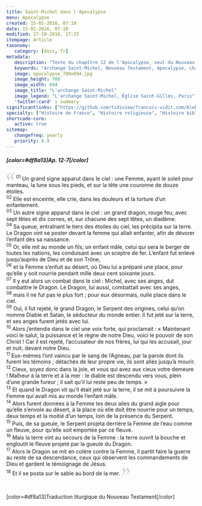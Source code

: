 ```yaml
---
title: Saint-Michel dans l'Apocalypse
menu: Apocalypse
created: 15-01-2016, 07:10
date: 15-01-2016, 07:10
modified: 27-10-2016, 17:25
itempage: Article
taxonomy:
   category: [docs, fr]
metadata:
   description: "Texte du chapître 12 de l'Apocalypse, seul du Nouveau Testament où apparaît l'Archange Saint-Michel"
   keywords: "Archange Saint-Michel, Nouveau Testament, Apocalypse, chapître 12 de l'Apocalypse, Mont-Saint-Michel"
   image: apocalypse_700x694.jpg
   image_height: 700
   image_width: 694
   image_title: "L'archange Saint-Michel"
   image_legend: "L'archange Saint-Michel, Église Saint-Gilles, Paris"
   'twitter:card' : summary
significantlinks: ["https://github.com/tidiview/francois-vidit.com/blob/develop/user/sites/docs/pages/01.reference/mont-saint-michel/arch-michel/apocalypse/docs.fr.md"]
specialty: ["Histoire de France", "Histoire religieuse", "Histoire biblique"]
shortcode-core:
   active: true
sitemap:
   changefreq: yearly
   priority: 0.9
---
```


##### [color=#df8a13]Ap. 12-7[/color]

<span><svg id="quotesleft" xmlns="http://www.w3.org/2000/svg" version="1" width="22px" height="22px" viewBox="0 0 78 78" fill="lightgrey" opacity="1"><path d="M76.5 9.0009L57.0898 32.605c-.88226 1.10283-.88226 1.54397-.88226 1.76454 0 1.10286 1.76455 3.30857 2.8674 4.632l13.0167 14.99877L61.50123 74.9545 50.4727 59.51456c-2.87047-3.97028-10.80793-15.88413-10.80793-19.19267 0-1.76458.6617-2.4263 6.6171-9.7051C60.8395 12.74754 63.04522 10.98297 70.98575 3.0455L76.5 9.00092zm-38.16172 0L18.9281 32.605c-.88228 1.10283-.88228 1.54397-.88228 1.76454 0 1.10286 1.76457 3.30857 2.86742 4.632L33.92688 54.0003 23.3395 74.9545 12.30793 59.51456C9.44053 55.54428 1.5 43.63043 1.5 40.3219c0-1.76458.6617-2.4263 6.6171-9.7051C22.67475 12.74754 24.88043 10.98297 32.82097 3.0455l5.51732 5.9554z"/></svg></span>
<sup>01</sup> Un grand signe apparut dans le ciel : une Femme, ayant le soleil pour manteau, la lune sous les pieds, et sur la tête une couronne de douze étoiles.  
<sup>02</sup> Elle est enceinte, elle crie, dans les douleurs et la torture d’un enfantement.  
<sup>03</sup> Un autre signe apparut dans le ciel : un grand dragon, rouge feu, avec sept têtes et dix cornes, et, sur chacune des sept têtes, un diadème.  
<sup>04</sup> Sa queue, entraînant le tiers des étoiles du ciel, les précipita sur la terre. Le Dragon vint se poster devant la femme qui allait enfanter, afin de dévorer l’enfant dès sa naissance.  
<sup>05</sup> Or, elle mit au monde un fils, un enfant mâle, celui qui sera le berger de toutes les nations, les conduisant avec un sceptre de fer. L’enfant fut enlevé jusqu’auprès de Dieu et de son Trône,  
<sup>06</sup> et la Femme s’enfuit au désert, où Dieu lui a préparé une place, pour qu’elle y soit nourrie pendant mille deux cent soixante jours.  
<sup>07</sup> Il y eut alors un combat dans le ciel : Michel, avec ses anges, dut combattre le Dragon. Le Dragon, lui aussi, combattait avec ses anges,  
<sup>08</sup> mais il ne fut pas le plus fort ; pour eux désormais, nulle place dans le ciel.  
<sup>09</sup> Oui, il fut rejeté, le grand Dragon, le Serpent des origines, celui qu’on nomme Diable et Satan, le séducteur du monde entier. Il fut jeté sur la terre, et ses anges furent jetés avec lui.  
<sup>10</sup> Alors j’entendis dans le ciel une voix forte, qui proclamait : « Maintenant voici le salut, la puissance et le règne de notre Dieu, voici le pouvoir de son Christ ! Car il est rejeté, l’accusateur de nos frères, lui qui les accusait, jour et nuit, devant notre Dieu.  
<sup>11</sup> Eux-mêmes l’ont vaincu par le sang de l’Agneau, par la parole dont ils furent les témoins ; détachés de leur propre vie, ils sont allés jusqu’à mourir.  
<sup>12</sup> Cieux, soyez donc dans la joie, et vous qui avez aux cieux votre demeure ! Malheur à la terre et à la mer : le diable est descendu vers vous, plein d’une grande fureur ; il sait qu’il lui reste peu de temps. »  
<sup>13</sup> Et quand le Dragon vit qu’il était jeté sur la terre, il se mit à poursuivre la Femme qui avait mis au monde l’enfant mâle.  
<sup>14</sup> Alors furent données à la Femme les deux ailes du grand aigle pour qu’elle s’envole au désert, à la place où elle doit être nourrie pour un temps, deux temps et la moitié d’un temps, loin de la présence du Serpent.  
<sup>15</sup> Puis, de sa gueule, le Serpent projeta derrière la Femme de l’eau comme un fleuve, pour qu’elle soit emportée par ce fleuve.  
<sup>16</sup> Mais la terre vint au secours de la Femme : la terre ouvrit la bouche et engloutit le fleuve projeté par la gueule du Dragon.  
<sup>17</sup> Alors le Dragon se mit en colère contre la Femme, il partit faire la guerre au reste de sa descendance, ceux qui observent les commandements de Dieu et gardent le témoignage de Jésus.  
<sup>18</sup> Et il se posta sur le sable au bord de la mer. <span><svg id="quotesright" xmlns="http://www.w3.org/2000/svg" version="1" width="22px" height="22px" viewBox="0 0 78 78" fill="lightgrey" opacity="1"><path d="M1.5 68.9991L20.9102 45.395c.88226-1.10283.88226-1.54397.88226-1.76454 0-1.10286-1.76455-3.30857-2.8674-4.632L5.90836 23.9997 16.49877 3.0455 27.5273 18.48544c2.87047 3.97028 10.80793 15.88413 10.80793 19.19267 0 1.76458-.6617 2.4263-6.6171 9.7051C17.1605 65.25246 14.95478 67.01703 7.01425 74.9545L1.5 68.99908zm38.16172 0L59.0719 45.395c.88228-1.10283.88228-1.54397.88228-1.76454 0-1.10286-1.76457-3.30857-2.86742-4.632L44.07312 23.9997 54.6605 3.0455l11.03157 15.43992C68.55947 22.45572 76.5 34.36957 76.5 37.6781c0 1.76458-.6617 2.4263-6.6171 9.7051C55.32526 65.25246 53.11957 67.01703 45.17904 74.9545l-5.51732-5.9554z"/></svg></span>

<br>

[color=#df8a13]Traduction liturgique du Nouveau Testament[/color]